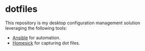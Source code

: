 # dotfiles

This repository is my desktop configuration management solution leveraging the following tools:

* [Ansible](https://www.ansible.com/) for automation.
* [Homesick](https://github.com/technicalpickles/homesick) for capturing dot files.
